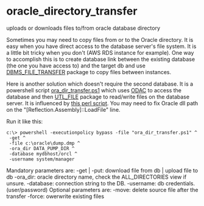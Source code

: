 # oracle_directory_transfer
uploads or downloads files to/from oracle database directory

Sometimes you may need to copy files from or to the Oracle directory.
It is easy when you have direct access to the database server's file system.
It is a little bit tricky when you don't (AWS RDS instance for example).
One way to accomplish this is to create database link between the existing database (the one you have access to) and the target db 
 and use [DBMS_FILE_TRANSFER](https://docs.oracle.com/en/database/oracle/oracle-database/19/arpls/DBMS_FILE_TRANSFER.html) package to copy files between instances.

Here is another solution which doesn't require the second database.
It is a powershell script [ora_dir_transfer.ps1](https://github.com/anilech/oracle_directory_transfer) which uses [ODAC](https://www.oracle.com/technetwork/topics/dotnet/downloads/odacdeploy-4242173.html) to access the database and then [UTL_FILE](https://docs.oracle.com/en/database/oracle/oracle-database/19/arpls/UTL_FILE.html) package to read/write files on the database server.
It is influenced by [this perl script](https://stackoverflow.com/questions/29431398/perl-script-to-download-raw-files-from-amazon-oracle-rds).
You may need to fix Oracle dll path on the "[Reflection.Assembly]::LoadFile" line.

Run it like this:

```
c:\> powershell -executionpolicy bypass -file "ora_dir_transfer.ps1" ^
 -get ^
 -file c:\oracle\dump.dmp ^
 -ora_dir DATA_PUMP_DIR ^
 -database mydbhost/orcl ^
 -username system/manager
```

Mandatory parameters are:
-get | -put: download file from db | upload file to db
-ora_dir: oracle directory name, check the ALL_DIRECTORIES view if unsure.
-database: connection string to the DB.
-username: db credentials. (user/password)
Optional parameters are:
-move: delete source file after the transfer
-force: owerwrite existing files

